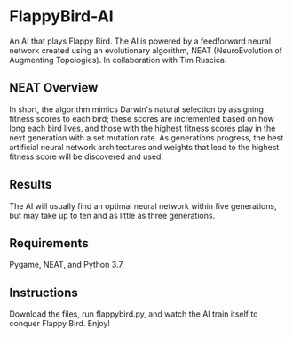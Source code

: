 # FlappyBird-AI

An AI that plays Flappy Bird. The AI is powered by a feedforward neural network created using an evolutionary algorithm, NEAT (NeuroEvolution of Augmenting Topologies). In collaboration with Tim Ruscica.

## NEAT Overview
In short, the algorithm mimics Darwin's natural selection by assigning fitness scores to each bird; these scores are incremented based on how long each bird lives, and those with the highest fitness scores play in the next generation with a set mutation rate. As generations progress, the best artificial neural network architectures and weights that lead to the highest fitness score will be discovered and used.

## Results
The AI will usually find an optimal neural network within five generations, but may take up to ten and as little as three generations.

## Requirements
Pygame, NEAT, and Python 3.7.

## Instructions
Download the files, run flappybird.py, and watch the AI train itself to conquer Flappy Bird. Enjoy!
